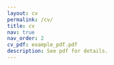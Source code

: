```yaml
---
layout: cv
permalink: /cv/
title: cv
nav: true
nav_order: 2
cv_pdf: example_pdf.pdf
description: See pdf for details.
---
```

